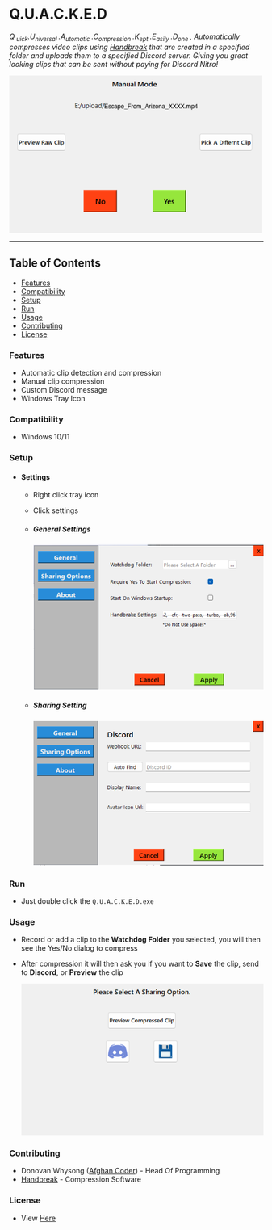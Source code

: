 # Q.U.A.C.K.E.D

*Q<sub> uick</sub>.U<sub>niversal </sub>.A<sub>utomatic </sub>.C<sub>ompression </sub>.K<sub>ept </sub>.E<sub>asily </sub>.D<sub>one </sub>, Automatically compresses video clips using [Handbreak](https://handbrake.fr/) that are created in a specified folder and uploads them to a specified Discord server. Giving you great looking clips that can be sent without paying for Discord Nitro!*

<img src="README_IMGS/Main.png" alt="Main" width="500"/>

-----

## Table of Contents

- [Features](#features)
- [Compatibility](#compatibility)
- [Setup](#setup)
- [Run](#run)
- [Usage](#usage)
- [Contributing](#contributing)
- [License](https://github.com/donnie58744/Q.U.A.C.K.E.D/blob/main/LICENSE)

### Features

- Automatic clip detection and compression
- Manual clip compression
- Custom Discord message
- Windows Tray Icon

### Compatibility

- Windows 10/11

### Setup

- #### Settings

  - Right click tray icon

  - Click settings

  - ##### General Settings

    <img src="README_IMGS/GeneralSettings.png" alt="GeneralSettings" width="500"/>

  - ##### Sharing Setting

    <img src="README_IMGS/SharingSettings.png" alt="SharingSettings" width="500"/>


### Run

- Just double click the `Q.U.A.C.K.E.D.exe`

### Usage

- Record or add a clip to the **Watchdog Folder** you selected, you will then see the Yes/No dialog to compress

- After compression it will then ask you if you want to **Save** the clip, send to **Discord**, or **Preview** the clip

  <img src="README_IMGS/WhereTo.png" alt="WhereTo" width="500" />


### Contributing

- Donovan Whysong ([Afghan Coder](https://github.com/donnie58744)) - Head Of Programming
- [Handbreak](https://handbrake.fr/) - Compression Software

### License

- View [Here](https://github.com/donnie58744/Q.U.A.C.K.E.D/blob/main/LICENSE)